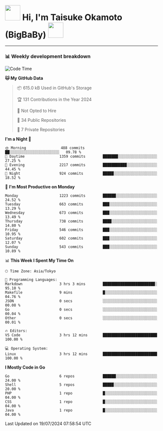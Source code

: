 <!-- Title -->
<h1>
    <img src="https://media.tenor.com/TlyRveJkgo4AAAAi/cloud-cloud-strife.gif" width="50"/> 
    Hi, I'm Taisuke Okamoto (BigBaBy) 
    <img src="https://media.tenor.com/TlyRveJkgo4AAAAi/cloud-cloud-strife.gif" width="50"/>
</h1>

---

<h3> 📊 Weekly development breakdown </h3>
<!-- waka-readme-stats -->

<!--START_SECTION:waka-->
![Code Time](http://img.shields.io/badge/Code%20Time-1%2C790%20hrs%2042%20mins-blue)

**🐱 My GitHub Data** 

> 📦 615.0 kB Used in GitHub's Storage 
 > 
> 🏆 131 Contributions in the Year 2024
 > 
> 🚫 Not Opted to Hire
 > 
> 📜 34 Public Repositories 
 > 
> 🔑 7 Private Repositories 
 > 
**I'm a Night 🦉** 

```text
🌞 Morning                488 commits         ██░░░░░░░░░░░░░░░░░░░░░░░   09.78 % 
🌆 Daytime                1359 commits        ███████░░░░░░░░░░░░░░░░░░   27.25 % 
🌃 Evening                2217 commits        ███████████░░░░░░░░░░░░░░   44.45 % 
🌙 Night                  924 commits         █████░░░░░░░░░░░░░░░░░░░░   18.52 % 
```
📅 **I'm Most Productive on Monday** 

```text
Monday                   1223 commits        ██████░░░░░░░░░░░░░░░░░░░   24.52 % 
Tuesday                  663 commits         ███░░░░░░░░░░░░░░░░░░░░░░   13.29 % 
Wednesday                673 commits         ███░░░░░░░░░░░░░░░░░░░░░░   13.49 % 
Thursday                 738 commits         ████░░░░░░░░░░░░░░░░░░░░░   14.80 % 
Friday                   546 commits         ███░░░░░░░░░░░░░░░░░░░░░░   10.95 % 
Saturday                 602 commits         ███░░░░░░░░░░░░░░░░░░░░░░   12.07 % 
Sunday                   543 commits         ███░░░░░░░░░░░░░░░░░░░░░░   10.89 % 
```


📊 **This Week I Spent My Time On** 

```text
🕑︎ Time Zone: Asia/Tokyo

💬 Programming Languages: 
Markdown                 3 hrs 3 mins        ████████████████████████░   95.10 % 
Makefile                 9 mins              █░░░░░░░░░░░░░░░░░░░░░░░░   04.76 % 
JSON                     0 secs              ░░░░░░░░░░░░░░░░░░░░░░░░░   00.08 % 
Go                       0 secs              ░░░░░░░░░░░░░░░░░░░░░░░░░   00.04 % 
Other                    0 secs              ░░░░░░░░░░░░░░░░░░░░░░░░░   00.01 % 

🔥 Editors: 
VS Code                  3 hrs 12 mins       █████████████████████████   100.00 % 

💻 Operating System: 
Linux                    3 hrs 12 mins       █████████████████████████   100.00 % 
```

**I Mostly Code in Go** 

```text
Go                       6 repos             ██████░░░░░░░░░░░░░░░░░░░   24.00 % 
Shell                    5 repos             █████░░░░░░░░░░░░░░░░░░░░   20.00 % 
PHP                      1 repo              █░░░░░░░░░░░░░░░░░░░░░░░░   04.00 % 
CSS                      1 repo              █░░░░░░░░░░░░░░░░░░░░░░░░   04.00 % 
Java                     1 repo              █░░░░░░░░░░░░░░░░░░░░░░░░   04.00 % 
```




 Last Updated on 19/07/2024 07:58:54 UTC
<!--END_SECTION:waka-->
